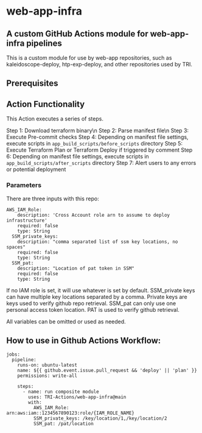 # web-app-infra

## A custom GitHub Actions module for web-app-infra pipelines

This is a custom module for use by web-app repositories, such as kaleidoscope-deploy, htp-exp-deploy, and other repositories used by TRI.

## Prerequisites


## Action Functionality
This Action executes a series of steps. 

Step 1: Download terraform binary\n
Step 2: Parse manifest file\n
Step 3: Execute Pre-commit checks
Step 4: Depending on manifest file settings, execute scripts in `app_build_scripts/before_scripts` directory
Step 5: Execute Terraform Plan or Terraform Deploy if triggered by comment
Step 6: Depending on manifest file settings, execute scripts in `app_build_scripts/after_scripts` directory
Step 7: Alert users to any errors or potential deployment


### Parameters
There are three inputs with this repo:

```
AWS_IAM_Role:
    description: 'Cross Account role arn to assume to deploy infrastructure'
    required: false
    type: String
  SSM_private_keys:
    description: "comma separated list of ssm key locations, no spaces"
    required: false
    type: String
  SSM_pat:
    description: "Location of pat token in SSM"
    required: false
    type: String
```

If no IAM role is set, it will use whatever is set by default.
SSM_private keys can have multiple key locations separated by a comma. Private keys are keys used to verify github repo retrieval.
SSM_pat can only use one personal access token location. PAT is used to verify github retrieval.

All variables can be omitted or used as needed.

## How to use in Github Actions Workflow:

```
jobs:
  pipeline:
    runs-on: ubuntu-latest
    name: ${{ github.event.issue.pull_request && 'deploy' || 'plan' }}
    permissions: write-all
 
    steps:
      - name: run composite module
        uses: TRI-Actions/web-app-infra@main
        with:
          AWS_IAM_Role: arn:aws:iam::1234567890123:role/{IAM_ROLE_NAME}
          SSM_private_keys: /key/location/1,/key/location/2
          SSM_pat: /pat/location
```
